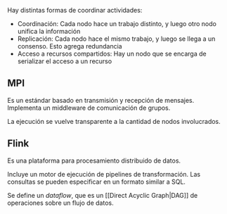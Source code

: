 Hay distintas formas de coordinar actividades:

- Coordinación: Cada nodo hace un trabajo distinto, y luego otro nodo unifica la información
- Replicación: Cada nodo hace el mismo trabajo, y luego se llega a un consenso. Esto agrega redundancia
- Acceso a recursos compartidos: Hay un nodo que se encarga de serializar el acceso a un recurso

## MPI

Es un estándar basado en transmisión y recepción de mensajes. Implementa un middleware de comunicación de grupos.

La ejecución se vuelve transparente a la cantidad de nodos involucrados.

## Flink

Es una plataforma para procesamiento distribuido de datos.

Incluye un motor de ejecución de pipelines de transformación. Las consultas se pueden especificar en un formato similar a SQL.

Se define un *dataflow*, que es un [[Direct Acyclic Graph|DAG]] de operaciones sobre un flujo de datos.
